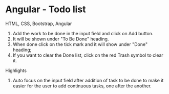# Angular - Todo list

HTML, CSS, Bootstrap, Angular

1. Add the work to be done in the input field and click on Add button.
2. It will be shown under "To Be Done" heading.
3. When done click on the tick mark and it will show under "Done" heading;
4. If you want to clear the Done list, click on the red Trash symbol to clear it.

Highlights

1. Auto focus on the input field after addition of task to be done to make it easier for the user to add continuous tasks, one    after the another.
